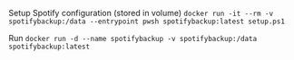 Setup Spotify configuration (stored in volume)
`docker run -it --rm -v spotifybackup:/data --entrypoint pwsh spotifybackup:latest setup.ps1`

Run
`docker run -d --name spotifybackup -v spotifybackup:/data spotifybackup:latest`
